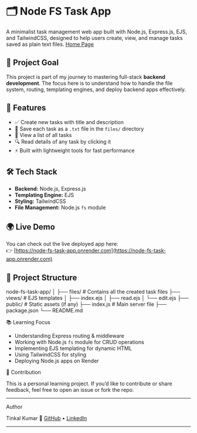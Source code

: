 # 🗂️ Node FS Task App

A minimalist task management web app built with Node.js, Express.js, EJS, and TailwindCSS, designed to help users create, view, and manage tasks saved as plain text files.
[Home Page](./screenshots/homepage.png)
## 🌟 Project Goal

This project is part of my journey to mastering full-stack **backend development**. The focus here is to understand how to handle the file system, routing, templating engines, and deploy backend apps effectively.

## 🚀 Features

- ✅ Create new tasks with title and description
- 📝 Save each task as a `.txt` file in the `files/` directory
- 📄 View a list of all tasks
- 🔍 Read details of any task by clicking it
- ⚡ Built with lightweight tools for fast performance

## 🛠️ Tech Stack

- **Backend:** Node.js, Express.js
- **Templating Engine:** EJS
- **Styling:** TailwindCSS
- **File Management:** Node.js `fs` module

## 🌍 Live Demo

You can check out the live deployed app here:  
👉 [https://node-fs-task-app.onrender.com](https://node-fs-task-app.onrender.com)

## 📁 Project Structure

node-fs-task-app/ │ ├── files/ # Contains all the created task files ├── views/ # EJS templates │ ├── index.ejs │ ├── read.ejs │ └── edit.ejs ├── public/ # Static assets (if any) ├── index.js # Main server file ├── package.json └── README.md


 📚 Learning Focus

- Understanding Express routing & middleware
- Working with Node.js `fs` module for CRUD operations
- Implementing EJS templating for dynamic HTML
- Using TailwindCSS for styling
- Deploying Node.js apps on Render

 🙌 Contribution

This is a personal learning project. If you’d like to contribute or share feedback, feel free to open an issue or fork the repo.

---

  Author

Tinkal Kumar
🔗 [GitHub](https://github.com/MERNDevTinkal) • [LinkedIn](https://linkedin.com/in/tinkal-kumar-9b8013186)

---

